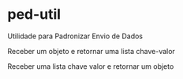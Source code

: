 # ped-util

Utilidade para Padronizar Envio de Dados

Receber um objeto e retornar uma lista chave-valor

Receber uma lista chave valor e retornar um objeto
